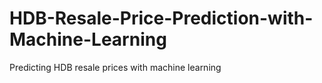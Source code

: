 # HDB-Resale-Price-Prediction-with-Machine-Learning
Predicting HDB resale prices with machine learning
